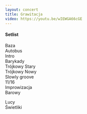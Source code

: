```yaml
---
layout: concert
title: Grawitacja
video: https://youtu.be/wIEWGA66cGE
---
```


#### Setlist

Baza  
Autobus  
Intro  
Barykady  
Trójkowy Stary  
Trójkowy Nowy  
Slowly groove  
11/16  
Improwizacja  
Barowy  

<div class="song-hr"></div>

Lucy  
Świetliki  
